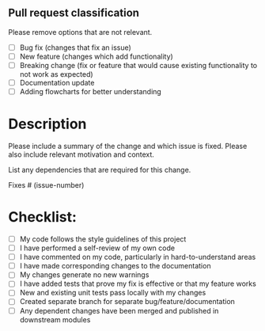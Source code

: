 ## Pull request classification

Please remove options that are not relevant.

- [ ] Bug fix (changes that fix an issue)
- [ ] New feature (changes which add functionality)
- [ ] Breaking change (fix or feature that would cause existing functionality to not work as expected)
- [ ] Documentation update
- [ ] Adding flowcharts for better understanding

# Description

Please include a summary of the change and which issue is fixed. Please also include relevant motivation and context. 

List any dependencies that are required for this change.

Fixes # (issue-number)

# Checklist:

- [ ] My code follows the style guidelines of this project
- [ ] I have performed a self-review of my own code
- [ ] I have commented on my code, particularly in hard-to-understand areas
- [ ] I have made corresponding changes to the documentation
- [ ] My changes generate no new warnings
- [ ] I have added tests that prove my fix is effective or that my feature works
- [ ] New and existing unit tests pass locally with my changes
- [ ] Created separate branch for separate bug/feature/documentation
- [ ] Any dependent changes have been merged and published in downstream modules